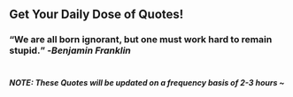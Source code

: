 ## Get Your Daily Dose of Quotes!
### <q>We are all born ignorant, but one must work hard to remain stupid.</q> -<em>Benjamin Franklin</em> <br><br>
##### NOTE: These Quotes will be updated on a frequency basis of 2-3 hours ~
